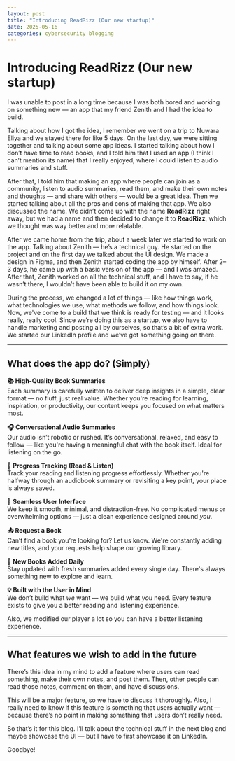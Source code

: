 ```yaml
---
layout: post
title: "Introducing ReadRizz (Our new startup)"
date: 2025-05-16
categories: cybersecurity blogging
---
```

# Introducing ReadRizz (Our new startup)

I was unable to post in a long time because I was both bored and working on something new — an app that my friend Zenith and I had the idea to build.

Talking about how I got the idea, I remember we went on a trip to Nuwara Eliya and we stayed there for like 5 days. On the last day, we were sitting together and talking about some app ideas. I started talking about how I don’t have time to read books, and I told him that I used an app (I think I can’t mention its name) that I really enjoyed, where I could listen to audio summaries and stuff.

After that, I told him that making an app where people can join as a community, listen to audio summaries, read them, and make their own notes and thoughts — and share with others — would be a great idea. Then we started talking about all the pros and cons of making that app. We also discussed the name. We didn’t come up with the name **ReadRizz** right away, but we had a name and then decided to change it to **ReadRizz**, which we thought was way better and more relatable.

After we came home from the trip, about a week later we started to work on the app. Talking about Zenith — he’s a technical guy. He started on the project and on the first day we talked about the UI design. We made a design in Figma, and then Zenith started coding the app by himself. After 2–3 days, he came up with a basic version of the app — and I was amazed. After that, Zenith worked on all the technical stuff, and I have to say, if he wasn’t there, I wouldn’t have been able to build it on my own.

During the process, we changed a lot of things — like how things work, what technologies we use, what methods we follow, and how things look. Now, we've come to a build that we think is ready for testing — and it looks really, really cool. Since we’re doing this as a startup, we also have to handle marketing and posting all by ourselves, so that’s a bit of extra work. We started our LinkedIn profile and we’ve got something going on there.

---

## What does the app do? (Simply)

**📚 High-Quality Book Summaries**  
Each summary is carefully written to deliver deep insights in a simple, clear format — no fluff, just real value. Whether you're reading for learning, inspiration, or productivity, our content keeps you focused on what matters most.

**🎧 Conversational Audio Summaries**  
Our audio isn’t robotic or rushed. It’s conversational, relaxed, and easy to follow — like you're having a meaningful chat with the book itself. Ideal for listening on the go.

**🧠 Progress Tracking (Read & Listen)**  
Track your reading and listening progress effortlessly. Whether you're halfway through an audiobook summary or revisiting a key point, your place is always saved.

**📁 Seamless User Interface**  
We keep it smooth, minimal, and distraction-free. No complicated menus or overwhelming options — just a clean experience designed around _you_.

**📤 Request a Book**  
Can’t find a book you’re looking for? Let us know. We're constantly adding new titles, and your requests help shape our growing library.

**📅 New Books Added Daily**  
Stay updated with fresh summaries added every single day. There's always something new to explore and learn.

**💡 Built with the User in Mind**  
We don’t build what _we_ want — we build what _you_ need. Every feature exists to give you a better reading and listening experience.

Also, we modified our player a lot so you can have a better listening experience.

---

## What features we wish to add in the future

There’s this idea in my mind to add a feature where users can read something, make their own notes, and post them. Then, other people can read those notes, comment on them, and have discussions.

This will be a major feature, so we have to discuss it thoroughly. Also, I really need to know if this feature is something that users actually want — because there’s no point in making something that users don’t really need.

So that’s it for this blog. I’ll talk about the technical stuff in the next blog and maybe showcase the UI — but I have to first showcase it on LinkedIn.

Goodbye!